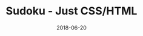 ---
title: 'Sudoku - Just CSS/HTML'
description: 'Complete a sudoku puzzle without Javascript or server-side interaction.'
gametype: 'hard'
gameid: 56
date: 2018-06-20
tags: []
draft: false
type: 'games'
num19: [{'idx':1,'arr1':[1,2,3,4,5,6,7,8,9],'arr2':[1,2,3,4,5,6,7,8,9]},{'idx':2,'arr1':[1,2,3,4,5,6,7,8,9],'arr2':[1,2,3,4,5,6,7,8,9]},{'idx':3,'arr1':[1,2,3,4,5,6,7,8,9],'arr2':[1,2,3,4,5,6,7,8,9]},{'idx':4,'arr1':[1,2,3,4,5,6,7,8,9],'arr2':[1,2,3,4,5,6,7,8,9]},{'idx':5,'arr1':[1,2,3,4,5,6,7,8,9],'arr2':[1,2,3,4,5,6,7,8,9]},{'idx':6,'arr1':[1,2,3,4,5,6,7,8,9],'arr2':[1,2,3,4,5,6,7,8,9]},{'idx':7,'arr1':[1,2,3,4,5,6,7,8,9],'arr2':[1,2,3,4,5,6,7,8,9]},{'idx':8,'arr1':[1,2,3,4,5,6,7,8,9],'arr2':[1,2,3,4,5,6,7,8,9]},{'idx':9,'arr1':[1,2,3,4,5,6,7,8,9],'arr2':[1,2,3,4,5,6,7,8,9]}]
puzzle: [[0, 0, 0, 0, 0, 3, 0, 6, 0], [0, 0, 3, 0, 9, 1, 0, 0, 0], [5, 0, 0, 8, 0, 0, 0, 4, 9], [4, 0, 8, 0, 0, 7, 0, 9, 0], [0, 0, 0, 0, 3, 0, 7, 0, 0], [9, 0, 5, 0, 0, 4, 0, 1, 0], [6, 0, 0, 3, 0, 0, 0, 7, 8], [0, 0, 2, 0, 8, 6, 0, 0, 0], [0, 0, 0, 0, 0, 5, 0, 2, 0]]
layout: 'sudokucssstatic'
---